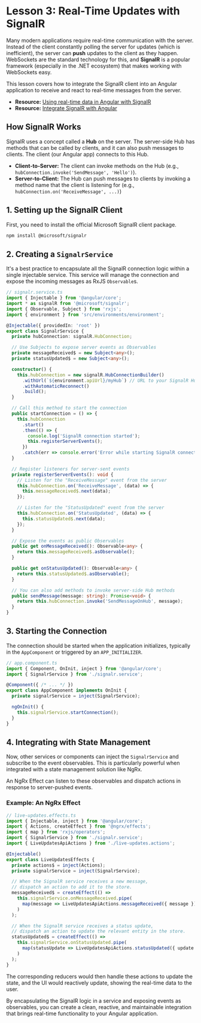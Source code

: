 # Lesson 3: Real-Time Updates with SignalR

Many modern applications require real-time communication with the server. Instead of the client constantly polling the server for updates (which is inefficient), the server can **push** updates to the client as they happen. WebSockets are the standard technology for this, and **SignalR** is a popular framework (especially in the .NET ecosystem) that makes working with WebSockets easy.

This lesson covers how to integrate the SignalR client into an Angular application to receive and react to real-time messages from the server.

- **Resource:** [Using real-time data in Angular with SignalR](https://blog.logrocket.com/using-real-time-data-angular-signalr/)
- **Resource:** [Integrate SignalR with Angular](https://pradhanadi.medium.com/integrate-signalr-with-angular-ee71a4508434)

## How SignalR Works

SignalR uses a concept called a **Hub** on the server. The server-side Hub has methods that can be called by clients, and it can also push messages to clients. The client (our Angular app) connects to this Hub.

-   **Client-to-Server:** The client can invoke methods on the Hub (e.g., `hubConnection.invoke('SendMessage', 'Hello')`).
-   **Server-to-Client:** The Hub can push messages to clients by invoking a method name that the client is listening for (e.g., `hubConnection.on('ReceiveMessage', ...)`)

## 1. Setting up the SignalR Client

First, you need to install the official Microsoft SignalR client package.

```bash
npm install @microsoft/signalr
```

## 2. Creating a `SignalrService`

It's a best practice to encapsulate all the SignalR connection logic within a single injectable service. This service will manage the connection and expose the incoming messages as RxJS `Observable`s.

```typescript
// signalr.service.ts
import { Injectable } from '@angular/core';
import * as signalR from '@microsoft/signalr';
import { Observable, Subject } from 'rxjs';
import { environment } from 'src/environments/environment';

@Injectable({ providedIn: 'root' })
export class SignalrService {
  private hubConnection: signalR.HubConnection;

  // Use Subjects to expose server events as Observables
  private messageReceived$ = new Subject<any>();
  private statusUpdated$ = new Subject<any>();

  constructor() {
    this.hubConnection = new signalR.HubConnectionBuilder()
      .withUrl(`${environment.apiUrl}/myHub`) // URL to your SignalR Hub
      .withAutomaticReconnect()
      .build();
  }

  // Call this method to start the connection
  public startConnection = () => {
    this.hubConnection
      .start()
      .then(() => {
        console.log('SignalR connection started');
        this.registerServerEvents();
      })
      .catch(err => console.error('Error while starting SignalR connection: ' + err));
  }

  // Register listeners for server-sent events
  private registerServerEvents(): void {
    // Listen for the "ReceiveMessage" event from the server
    this.hubConnection.on('ReceiveMessage', (data) => {
      this.messageReceived$.next(data);
    });

    // Listen for the "StatusUpdated" event from the server
    this.hubConnection.on('StatusUpdated', (data) => {
      this.statusUpdated$.next(data);
    });
  }

  // Expose the events as public Observables
  public get onMessageReceived(): Observable<any> {
    return this.messageReceived$.asObservable();
  }

  public get onStatusUpdated(): Observable<any> {
    return this.statusUpdated$.asObservable();
  }

  // You can also add methods to invoke server-side Hub methods
  public sendMessage(message: string): Promise<void> {
    return this.hubConnection.invoke('SendMessageOnHub', message);
  }
}
```

## 3. Starting the Connection

The connection should be started when the application initializes, typically in the `AppComponent` or triggered by an `APP_INITIALIZER`.

```typescript
// app.component.ts
import { Component, OnInit, inject } from '@angular/core';
import { SignalrService } from './signalr.service';

@Component({ /* ... */ })
export class AppComponent implements OnInit {
  private signalrService = inject(SignalrService);

  ngOnInit() {
    this.signalrService.startConnection();
  }
}
```

## 4. Integrating with State Management

Now, other services or components can inject the `SignalrService` and subscribe to the event observables. This is particularly powerful when integrated with a state management solution like NgRx.

An NgRx Effect can listen to these observables and dispatch actions in response to server-pushed events.

### Example: An NgRx Effect

```typescript
// live-updates.effects.ts
import { Injectable, inject } from '@angular/core';
import { Actions, createEffect } from '@ngrx/effects';
import { map } from 'rxjs/operators';
import { SignalrService } from './signalr.service';
import { LiveUpdatesApiActions } from './live-updates.actions';

@Injectable()
export class LiveUpdatesEffects {
  private actions$ = inject(Actions);
  private signalrService = inject(SignalrService);

  // When the SignalR service receives a new message,
  // dispatch an action to add it to the store.
  messageReceived$ = createEffect(() =>
    this.signalrService.onMessageReceived.pipe(
      map(message => LiveUpdatesApiActions.messageReceived({ message }))
    )
  );

  // When the SignalR service receives a status update,
  // dispatch an action to update the relevant entity in the store.
  statusUpdated$ = createEffect(() =>
    this.signalrService.onStatusUpdated.pipe(
      map(statusUpdate => LiveUpdatesApiActions.statusUpdated({ update: statusUpdate }))
    )
  );
}
```
The corresponding reducers would then handle these actions to update the state, and the UI would reactively update, showing the real-time data to the user.

By encapsulating the SignalR logic in a service and exposing events as observables, you can create a clean, reactive, and maintainable integration that brings real-time functionality to your Angular application.